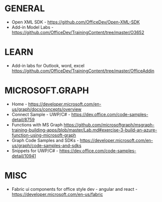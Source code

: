 # GENERAL

* Open XML SDK - <https://github.com/OfficeDev/Open-XML-SDK>
* Add-in Model Labs - <https://github.com/OfficeDev/TrainingContent/tree/master/O3652>

# LEARN

* Add-in labs for Outlook, word, excel <https://github.com/OfficeDev/TrainingContent/tree/master/OfficeAddin>

# MICROSOFT.GRAPH

* Home - <https://developer.microsoft.com/en-us/graph/docs/concepts/overview>
* Connect Sample - UWP/C# - <https://dev.office.com/code-samples-detail/8759>
* Functions with MS Graph <https://github.com/microsoftgraph/msgraph-training-building-apps/blob/master/Lab.md#exercise-3-build-an-azure-function-using-microsoft-graph>
* Graph Code Samples and SDKs - <https://developer.microsoft.com/en-us/graph/code-samples-and-sdks>
* Snippets for UWP/C# - <https://dev.office.com/code-samples-detail/10941>

# MISC

* Fabric ui components for office style dev - angular and react - <https://developer.microsoft.com/en-us/fabric>
